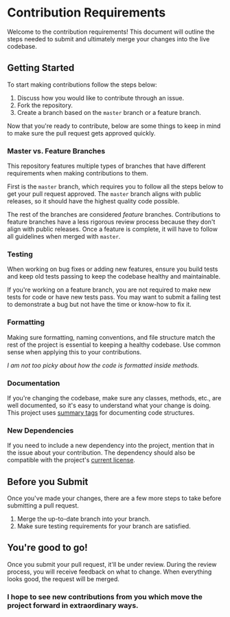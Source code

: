 # Contribution Requirements
Welcome to the contribution requirements! This document will outline the steps needed to submit and ultimately merge your changes into the live codebase.

## Getting Started
To start making contributions follow the steps below:

1. Discuss how you would like to contribute through an issue.
2. Fork the repository.
3. Create a branch based on the `master` branch or a feature branch.

Now that you're ready to contribute, below are some things to keep in mind to make sure the pull request gets approved quickly.

### Master vs. Feature Branches
This repository features multiple types of branches that have different requirements when making contributions to them. 

First is the `master` branch, which requires you to follow all the steps below to get your pull request approved. The `master` branch aligns with public releases, so it should have the highest quality code possible. 

The rest of the branches are considered *feature* branches. Contributions to feature branches have a less rigorous review process because they don't align with public releases. Once a feature is complete, it will have to follow all guidelines when merged with `master`.

### Testing
When working on bug fixes or adding new features, ensure you build tests and keep old tests passing to keep the codebase healthy and maintainable.

If you're working on a feature branch, you are not required to make new tests for code or have new tests pass. You may want to submit a failing test to demonstrate a bug but not have the time or know-how to fix it.

### Formatting
Making sure formatting, naming conventions, and file structure match the rest of the project is essential to keeping a healthy codebase. Use common sense when applying this to your contributions.

*I am not too picky about how the code is formatted inside methods.*

### Documentation
If you're changing the codebase, make sure any classes, methods, etc., are well documented, so it's easy to understand what your change is doing. This project uses [summary tags](https://docs.microsoft.com/en-us/dotnet/csharp/language-reference/xmldoc/recommended-tags) for documenting code structures.

### New Dependencies
If you need to include a new dependency into the project, mention that in the issue about your contribution. The dependency should also be compatible with the project's [current license](./LICENSE.md).

## Before you Submit
Once you've made your changes, there are a few more steps to take before submitting a pull request.

1. Merge the up-to-date branch into your branch.
2. Make sure testing requirements for your branch are satisfied.

## You're good to go!
Once you submit your pull request, it'll be under review. During the review process, you will receive feedback on what to change. When everything looks good, the request will be merged.

### I hope to see new contributions from you which move the project forward in extraordinary ways.